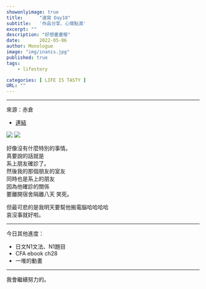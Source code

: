 ```yaml
---
showonlyimage: true
title:      "速寫 Day18"
subtitle:   '作品分享、心情點滴'
excerpt: ""
description: "好想畫畫喔"
date:       2022-05-06
author: Monologue    
image: "img/inanis.jpg"
published: true 
tags:
    - lifestory

categories: [ LIFE IS TASTY ]
URL: ""
---
```

***

來源：赤倉  
* [連結](https://twitter.com/akakura1341)  

![](/blog/sketch/d18-1.jpg)
![](/blog/sketch/d18-2.jpg)
  
好像沒有什麼特別的事情。  
真要說的話就是  
系上朋友確診了。  
然後我的那個朋友的室友  
同時也是系上的朋友  
因為他確診的關係  
要離開宿舍隔離八天 笑死。  
  
但最可悲的是我明天要幫他搬電腦哈哈哈哈  
哀沒事就好啦。

***
今日其他進度：  
* 日文N1文法、N1題目  
* CFA ebook ch28
* 一堆的動畫  
  
***
我會繼續努力的。
<!--more-->
